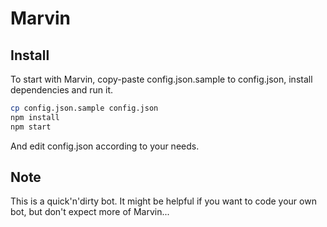 Marvin
======

Install
-------

To start with Marvin, copy-paste config.json.sample to config.json, install dependencies and run it.

```bash
cp config.json.sample config.json
npm install
npm start
```

And edit config.json according to your needs.

Note
----

This is a quick'n'dirty bot. It might be helpful if you want to code your own bot, but don't expect more of Marvin...
